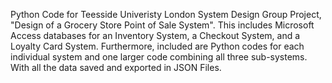 Python Code for Teesside Univeristy London System Design Group Project, "Design of a Grocery Store Point of Sale System". This includes Microsoft Access databases for an Inventory System, a Checkout System, and a Loyalty Card System. Furthermore, included are Python codes for each individual system and one larger code combining all three sub-systems. With all the data saved and exported in JSON Files.
